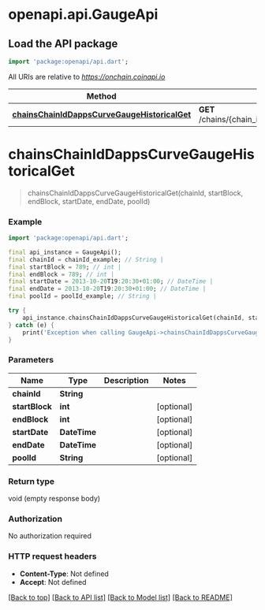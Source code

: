 # openapi.api.GaugeApi

## Load the API package
```dart
import 'package:openapi/api.dart';
```

All URIs are relative to *https://onchain.coinapi.io*

Method | HTTP request | Description
------------- | ------------- | -------------
[**chainsChainIdDappsCurveGaugeHistoricalGet**](GaugeApi.md#chainschainiddappscurvegaugehistoricalget) | **GET** /chains/{chain_id}/dapps/curve/gauge/historical | 


# **chainsChainIdDappsCurveGaugeHistoricalGet**
> chainsChainIdDappsCurveGaugeHistoricalGet(chainId, startBlock, endBlock, startDate, endDate, poolId)



### Example
```dart
import 'package:openapi/api.dart';

final api_instance = GaugeApi();
final chainId = chainId_example; // String | 
final startBlock = 789; // int | 
final endBlock = 789; // int | 
final startDate = 2013-10-20T19:20:30+01:00; // DateTime | 
final endDate = 2013-10-20T19:20:30+01:00; // DateTime | 
final poolId = poolId_example; // String | 

try {
    api_instance.chainsChainIdDappsCurveGaugeHistoricalGet(chainId, startBlock, endBlock, startDate, endDate, poolId);
} catch (e) {
    print('Exception when calling GaugeApi->chainsChainIdDappsCurveGaugeHistoricalGet: $e\n');
}
```

### Parameters

Name | Type | Description  | Notes
------------- | ------------- | ------------- | -------------
 **chainId** | **String**|  | 
 **startBlock** | **int**|  | [optional] 
 **endBlock** | **int**|  | [optional] 
 **startDate** | **DateTime**|  | [optional] 
 **endDate** | **DateTime**|  | [optional] 
 **poolId** | **String**|  | [optional] 

### Return type

void (empty response body)

### Authorization

No authorization required

### HTTP request headers

 - **Content-Type**: Not defined
 - **Accept**: Not defined

[[Back to top]](#) [[Back to API list]](../README.md#documentation-for-api-endpoints) [[Back to Model list]](../README.md#documentation-for-models) [[Back to README]](../README.md)

